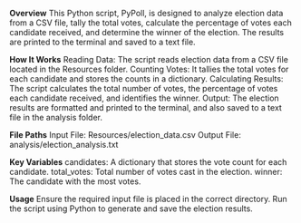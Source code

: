 **Overview**
This Python script, PyPoll, is designed to analyze election data from a CSV file, tally the total votes, calculate the percentage of votes each candidate received, and determine the winner of the election. The results are printed to the terminal and saved to a text file.

**How It Works**
Reading Data: The script reads election data from a CSV file located in the Resources folder.
Counting Votes: It tallies the total votes for each candidate and stores the counts in a dictionary.
Calculating Results: The script calculates the total number of votes, the percentage of votes each candidate received, and identifies the winner.
Output: The election results are formatted and printed to the terminal, and also saved to a text file in the analysis folder.

**File Paths**
Input File: Resources/election_data.csv
Output File: analysis/election_analysis.txt

**Key Variables**
candidates: A dictionary that stores the vote count for each candidate.
total_votes: Total number of votes cast in the election.
winner: The candidate with the most votes.

**Usage**
Ensure the required input file is placed in the correct directory.
Run the script using Python to generate and save the election results.
